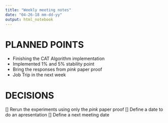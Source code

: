 ```yaml
---
title: "Weekly meeting notes"
date: "04-26-18 mm-dd-yy"
output: html_notebook
---
```


# PLANNED POINTS #

  - Finishing the CAT Algorithm implementation
  - Implemented 1% and 5% stability point
  - Bring the responses from *pink* paper proof
  - Job Trip in the next week

# DECISIONS #

  [] Rerun the experiments using only the *pink* paper proof
  [] Define a date to do an apresentation
  [] Define a next meeting date